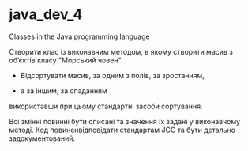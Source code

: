 # java_dev_4
Classes in the Java programming language

Створити клас із виконавчим методом, в якому створити масив з об’єктів класу "Морський човен". 
- Відсортувати масив, за одним з полів, за зростанням,
  
- а за іншим, за спаданням
  
використавши при цьому стандартні засоби сортування.

Всі змінні повинні бути описані та значення їх задані у виконавчому методі. Код повиненвідповідати стандартам JCC та бути детально задокументований.
